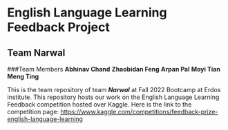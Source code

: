 # English Language Learning Feedback Project
## Team Narwal
###Team Members
**Abhinav Chand**
**Zhaobidan Feng**
**Arpan Pal**
**Moyi Tian**
**Meng Ting**

This is the team repository of team **_Narwal_** at Fall 2022 Bootcamp at Erdos institute. 
This repository hosts our work on the English Language Learning Feedback competition hosted over Kaggle.
Here is the link to the competition page: https://www.kaggle.com/competitions/feedback-prize-english-language-learning
